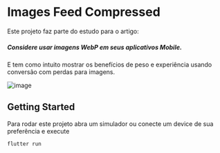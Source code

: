 # Images Feed Compressed

Este projeto faz parte do estudo para o artigo: 
##### Considere usar imagens WebP em seus aplicativos Mobile.  

E tem como intuito mostrar os benefícios de peso e experiência usando conversão com perdas para imagens.

![image](https://github.com/amandamussio/imageCompressed/blob/master/examples/originals.gif)
## Getting Started

Para rodar este projeto abra um simulador ou conecte um device de sua preferência e execute

```flutter run```


